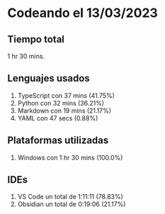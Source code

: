 # Codeando el 13/03/2023

## Tiempo total
1 hr 30 mins.

## Lenguajes usados
1. TypeScript con 37 mins (41.75%)
1. Python con 32 mins (36.21%)
1. Markdown con 19 mins (21.17%)
1. YAML con 47 secs (0.88%)

## Plataformas utilizadas
1. Windows con 1 hr 30 mins (100.0%)

## IDEs
1. VS Code un total de 1:11:11 (78.83%)
1. Obsidian un total de 0:19:06 (21.17%)
